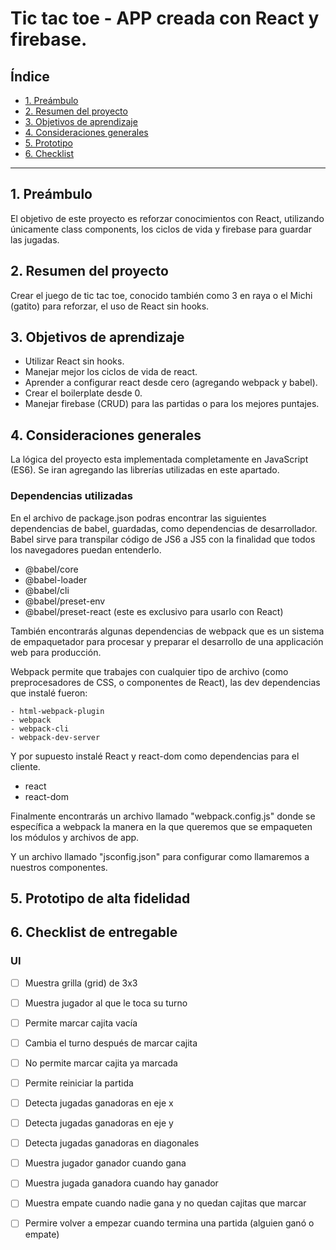 # Tic tac toe - APP creada con React y firebase.

## Índice

* [1. Preámbulo](#1-preámbulo)
* [2. Resumen del proyecto](#2-resumen-del-proyecto)
* [3. Objetivos de aprendizaje](#3-objetivos-de-aprendizaje)
* [4. Consideraciones generales](#4-consideraciones-generales)
* [5. Prototipo](#5-Prototipo)
* [6. Checklist](#6-checklist)

***

## 1. Preámbulo
El objetivo de este proyecto es reforzar conocimientos con React, utilizando únicamente class components, los ciclos de vida y
firebase para guardar las jugadas.

## 2. Resumen del proyecto
Crear el juego de tic tac toe, conocido también como 3 en raya o el Michi (gatito) para reforzar,
el uso de React sin hooks.

## 3. Objetivos de aprendizaje
- Utilizar React sin hooks.
- Manejar mejor los ciclos de vida de react.
- Aprender a configurar react desde cero (agregando webpack y babel).
- Crear el boilerplate desde 0.
- Manejar firebase (CRUD) para las partidas o para los mejores puntajes.

## 4. Consideraciones generales

La lógica del proyecto esta implementada completamente en JavaScript (ES6).
Se iran agregando las librerías utilizadas en este apartado. 

### Dependencias utilizadas
En el archivo de package.json podras encontrar las siguientes dependencias de babel, guardadas, como dependencias de desarrollador.
Babel sirve para transpilar código de JS6 a JS5 con la finalidad que todos los navegadores puedan entenderlo.
   - @babel/core 
   - @babel-loader 
   - @babel/cli
   - @babel/preset-env
   - @babel/preset-react (este es exclusivo para usarlo con React)

También encontrarás algunas dependencias de webpack que es un sistema de empaquetador para procesar y preparar el desarrollo de una applicación web para producción.

Webpack permite que trabajes con cualquier tipo de archivo (como preprocesadores de CSS, o componentes de React), las dev dependencias que instalé fueron:

    - html-webpack-plugin
    - webpack
    - webpack-cli
    - webpack-dev-server

Y por supuesto instalé React y react-dom como dependencias para el cliente.
- react
- react-dom

Finalmente encontrarás un archivo llamado "webpack.config.js" donde se específica a webpack la manera en la que queremos que se empaqueten los módulos y archivos de app.

Y un archivo llamado "jsconfig.json" para configurar como llamaremos a nuestros componentes.
## 5. Prototipo de alta fidelidad

## 6. Checklist de entregable

### UI

* [ ] Muestra grilla (grid) de 3x3
* [ ] Muestra jugador al que le toca su turno
* [ ] Permite marcar cajita vacía
* [ ] Cambia el turno después de marcar cajita
* [ ] No permite marcar cajita ya marcada
* [ ] Permite reiniciar la partida
* [ ] Detecta jugadas ganadoras en eje x
* [ ] Detecta jugadas ganadoras en eje y
* [ ] Detecta jugadas ganadoras en diagonales
* [ ] Muestra jugador ganador cuando gana
* [ ] Muestra jugada ganadora cuando hay ganador
* [ ] Muestra empate cuando nadie gana y no quedan cajitas que marcar
* [ ] Permire volver a empezar cuando termina una partida (alguien ganó o empate)



